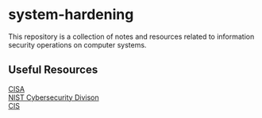 # system-hardening

This repository is a collection of notes and resources related to information security
operations on computer systems.

## Useful Resources

[CISA](https://www.cisa.gov/)\
[NIST Cybersecurity Divison](https://www.nist.gov/cybersecurity)\
[CIS](https://www.cisecurity.org/)
